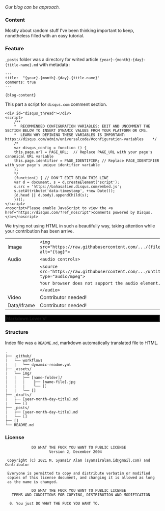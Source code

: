 *Our blog can be approach.*

### Content

Mostly about random stuff I've been thinking important to keep, nonetheless filled with an easy tutorial.

### Feature
 
`_posts` folder was a directory for writed article `{year}-{month}-{day}-{title-name}.md` with metadata :

```
---
title:  "{year}-{month}-{day}-{title-name}"
comments: true
---

{blog-content}
```

This part a script for `disqus.com` comment section.

```
<div id="disqus_thread"></div>
<script>
    /**
    *  RECOMMENDED CONFIGURATION VARIABLES: EDIT AND UNCOMMENT THE SECTION BELOW TO INSERT DYNAMIC VALUES FROM YOUR PLATFORM OR CMS.
    *  LEARN WHY DEFINING THESE VARIABLES IS IMPORTANT: https://disqus.com/admin/universalcode/#configuration-variables    */
    /*
    var disqus_config = function () {
    this.page.url = PAGE_URL;  // Replace PAGE_URL with your page's canonical URL variable
    this.page.identifier = PAGE_IDENTIFIER; // Replace PAGE_IDENTIFIER with your page's unique identifier variable
    };
    */
    (function() { // DON'T EDIT BELOW THIS LINE
    var d = document, s = d.createElement('script');
    s.src = 'https://bahasalien.disqus.com/embed.js';
    s.setAttribute('data-timestamp', +new Date());
    (d.head || d.body).appendChild(s);
    })();
</script>
<noscript>Please enable JavaScript to view the <a href="https://disqus.com/?ref_noscript">comments powered by Disqus.</a></noscript>
```
 
We trying not using HTML in such a beautifully way, taking attention while your contribution has been arrive.
 
|                   |                                                                                        |
| -                 | -                                                                                      |
| Image             | `<img src="https://raw.githubusercontent.com/.../{filename.jpg}" alt="{tag}">`         |
| Audio             | `<audio controls>`                                                                     |
|                   | `<source src="https://raw.githubusercontent.com/.../untitled.mp3" type="audio/mpeg">`  |
|                   | `Your browser does not support the audio element.`                                     |
|                   | `</audio>`                                                                             |
| Video             | Contributor needed!                                                                    |
| Data/Iframe       | Contributor needed!                                                                    |

<marquee behavior="alternate" bgColor="black" style="border:solid" direction="right" scrollamount="1"><b>Markdown Lover's!</b></marquee>

### Structure

Index file was a `README.md`, markdown automatically translated file to HTML.

```structure
.
├── .github/
|   └── workflows
|   |   └── dynamic-readme.yml
├── _assets/
|   └── img/
|   |   ├── [name-folder]/
|   |   |    ├── [name-file].jpg
|   |   |    └── []
|   |   └── []
├── _drafts/
|   ├── [year-month-day-title].md
|   └── []
├── _posts/
|   ├── [year-month-day-title].md
|   └── []
├── []
└── README.md
```

### License

```license
            DO WHAT THE FUCK YOU WANT TO PUBLIC LICENSE
                    Version 2, December 2004

 Copyright (C) 2021 M. Syamsir Alam (syamsiralam.id@gmail.com) and Contributor

 Everyone is permitted to copy and distribute verbatim or modified
 copies of this license document, and changing it is allowed as long
 as the name is changed.

            DO WHAT THE FUCK YOU WANT TO PUBLIC LICENSE
   TERMS AND CONDITIONS FOR COPYING, DISTRIBUTION AND MODIFICATION

  0. You just DO WHAT THE FUCK YOU WANT TO.
  ```
